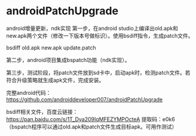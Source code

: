 # androidPatchUpgrade
android增量更新，ndk实现
第一步，在android studio上编译出old.apk和new.apk两个文件（修改一下版本号做标识）。使用bsdiff指令，生成patch文件。

bsdiff old.apk new.apk update.patch

第二步，android项目集成bspatch功能（ndk实现）。

第三步，测试阶段，将patch文件放到sd卡中，启动apk时，检测patch文件。若符合升级策略就生成apk文件，完成安装。

完整android代码：https://github.com/androiddeveloper007/androidPatchUpgrade

bsdiff相关文件，百度云链接：https://pan.baidu.com/s/1T_Dya209IqMFEZYMPOcteA 
提取码：e0k6 
（bspatch程序可以通过old.apk和patch文件生成目标apk。可用作测试）